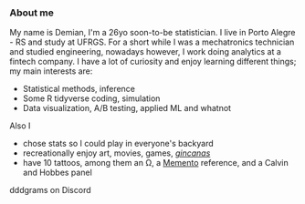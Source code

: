 ### About me

My name is Demian, I'm a 26yo soon-to-be statistician. I live in Porto Alegre - RS and study at UFRGS. For a short while I was a mechatronics technician and studied engineering, nowadays however, I work doing analytics at a fintech company. I have a lot of curiosity and enjoy learning different things; my main interests are:
- Statistical methods, inference
- Some R tidyverse coding, simulation
- Data visualization, A/B testing, applied ML and whatnot


Also I
- chose stats so I could play in everyone's backyard
- recreationally enjoy art, movies, games, [*gincanas*](https://www.instagram.com/equipetiaraju/)
- have 10 tattoos, among them an Ω, a [Memento](https://www.imdb.com/title/tt0209144/) reference, and a Calvin and Hobbes panel


dddgrams on Discord
